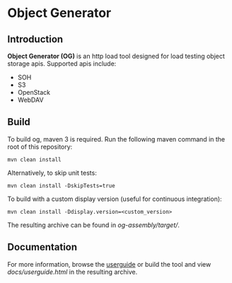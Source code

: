 # Object Generator

## Introduction
__Object Generator (OG)__ is an http load tool designed for load testing object
storage apis. Supported apis include:

- SOH
- S3
- OpenStack
- WebDAV

## Build
To build og, maven 3 is required. Run the following maven command in the root
of this repository:

    mvn clean install

Alternatively, to skip unit tests:

    mvn clean install -DskipTests=true

To build with a custom display version (useful for continuous integration):

    mvn clean install -Ddisplay.version=<custom_version>

The resulting archive can be found in _og-assembly/target/_.

## Documentation
For more information, browse the [userguide](./og-assembly/src/main/asciidoc/userguide.adoc) or build the tool and
view _docs/userguide.html_ in the resulting archive.
